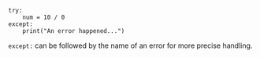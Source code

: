 ```
try:
    num = 10 / 0
except:
    print("An error happened...")
```

`except:` can be followed by the name of an error for more precise handling.